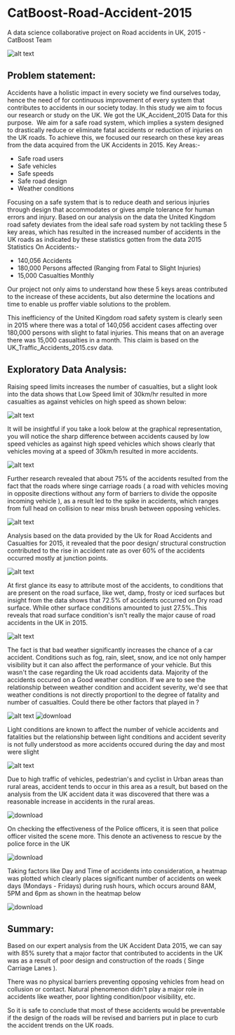 # CatBoost-Road-Accident-2015
A data science collaborative project on Road accidents in UK, 2015  - CatBoost Team

![alt text](https://github.com/Smartify-Tech/CatBoost-Road-Accident-2015/blob/main/images/road_accident_image.jpg?raw=true)

## Problem statement: 
Accidents have a holistic impact in every society we find ourselves today, hence the need of for continuous ‎improvement of every system that contributes to accidents in our society today.‎
In this study we aim to focus our research or study on the UK. We got the UK_Accident_2015 Data for this ‎purpose. ‎
We aim for a safe road system, which implies a system designed to drastically reduce or eliminate fatal ‎accidents or reduction of injuries on the UK roads.‎
To achieve this, we focused our research on these key areas from the data acquired from the UK Accidents ‎in 2015.‎
Key Areas:-‎
* Safe road users
* Safe vehicles
* Safe speeds
* Safe road design
* Weather conditions

Focusing on a safe system that is to reduce death and serious injuries through design that ‎accommodates or gives ample tolerance for human errors and injury.‎
Based on our analysis on the data the United Kingdom road safety deviates from the ideal safe ‎road system by not tackling these 5 key areas, which has resulted in the increased number of ‎accidents in the UK roads as indicated by these statistics gotten from the data ‎2015 Statistics On Accidents:-‎
*	‎140,056 Accidents‎
*	‎180,000 Persons affected (Ranging from Fatal to Slight Injuries)‎
*	‎15,000 Casualties Monthly

Our project not only aims to understand how these 5 keys areas contributed to the increase of ‎these accidents, but also determine the locations and time to enable us proffer viable solutions to ‎the problem. ‎

This inefficiency of the United Kingdom road safety system is clearly seen in 2015 where there was a total of 140,056 accident cases affecting over 180,000 persons with slight to fatal injuries. This means that on an average there was 15,000 casualties in a month. This claim is based on the UK_Traffic_Accidents_2015.csv data.

## Exploratory Data Analysis:
Raising speed limits increases the number of casualties, but a slight look into the data shows that Low Speed limit of 30km/hr resulted in more casualties as against vehicles on high speed as shown below:

![alt text](https://github.com/Smartify-Tech/CatBoost-Road-Accident-2015/blob/main/images/casualties_by_speed.png?raw=true)

It will be insightful if you take a look below at the graphical representation, you will notice the sharp difference between accidents caused by low speed vehicles as against high speed vehicles which shows clearly that vehicles moving at a speed of 30km/h resulted in more accidents.

![alt text](https://github.com/Smartify-Tech/CatBoost-Road-Accident-2015/blob/main/images/speed_on_severity.png?raw=true)

Further research revealed that about 75% of the accidents resulted  from the fact that the roads where singe carriage roads ( a road with vehicles moving in opposite directions without any form of barriers to divide the opposite incoming vehicle ), as a result led to the spike in accidents, which ranges from full head on collision to near miss brush between opposing vehicles.

![alt text](https://github.com/Smartify-Tech/CatBoost-Road-Accident-2015/blob/main/images/casualties_by_road_type.png?casualties_by_road_type.pngraw=true)

Analysis based on the data provided by the Uk for Road Accidents and Casualties for 2015, it revealed that the poor design/ structural construction contributed to the rise in accident rate as over 60% of the accidents occurred mostly at junction points.

![alt text](https://github.com/Smartify-Tech/CatBoost-Road-Accident-2015/blob/main/images/casualites_by_junction_details.png?raw=true)

At first glance its easy to attribute most of the accidents, to conditions that are present on the road surface, like wet, damp, frosty or iced surfaces but insight from the data shows that 72.5% of accidents occurred on Dry road surface. While other surface conditions amounted to just 27.5%..This reveals that road surface condition's isn't really the major cause of road accidents in the UK in 2015.

![alt text](https://github.com/Smartify-Tech/CatBoost-Road-Accident-2015/blob/main/images/accident_by_surface_condition.png?raw=true)

The fact is that bad weather significantly increases the chance of a car accident. Conditions such as fog, rain, sleet, snow, and ice not only hamper visibility but it can also affect the performance of your vehicle. But this wasn't the case regarding the Uk road accidents data. Majority of the accidents occured on a Good weather condition. If we are to see the relationship between weather condition and accident severity, we'd see that weather conditions is not directly proportionl to the degree of fatality and number of casualties. Could there be other factors that played in ?

![alt text](https://github.com/Smartify-Tech/CatBoost-Road-Accident-2015/blob/main/images/analysis_on_weather_condition.png?raw=true)
![download](https://user-images.githubusercontent.com/67028610/155322949-f6324b98-3de8-409a-9939-3250b424c753.png)

Light conditions are known to affect the number of vehicle accidents and fatalities but the relationship between light conditions and accident severity is not fully understood as more accidents occured during the day and most were slight

![alt text](https://github.com/Smartify-Tech/CatBoost-Road-Accident-2015/blob/main/images/light_conditions.png?raw=true)

Due to high traffic of vehicles, pedestrian's and cyclist  in Urban areas than rural areas, accident tends to occur in this area as a result, but based on the analysis from the UK accident data it was discovered that there was a reasonable increase in accidents in the rural areas.

![download](https://user-images.githubusercontent.com/67028610/155323447-d0b74ea4-77d9-45ea-8766-5425bb5d3e3c.png)

On checking the effectiveness of the Police officers, it is seen that police officer visited the scene more. This denote an activeness to rescue by the police force in the UK

![download](https://user-images.githubusercontent.com/67028610/155324063-ba8578b0-938c-4ce5-ad95-872953c4c97a.png)

Taking factors like Day and Time of accidents into consideration, a heatmap was plotted which clearly places significant number of accidents on week days (Mondays - Fridays) during rush hours, which occurs around 8AM, 5PM and 6pm as shown in the heatmap below


![download](https://user-images.githubusercontent.com/67028610/155330390-83ec082b-a956-492d-b483-3b864447ae36.png)

## Summary:
Based on our expert analysis from the UK Accident Data 2015, we can say with 85% surety that a major factor that contributed to accidents in the UK was as a result of poor design and construction of the roads ( Singe Carriage Lanes ).

There was no physical barriers preventing opposing vehicles from head on collusion or contact. Natural phenomenon didn't play a major role in accidents like weather, poor lighting  condition/poor visibility, etc.

So it is safe to conclude that most of these accidents would be preventable if the design of the roads will be revised and barriers put in place to curb the accident trends on the UK roads. 

